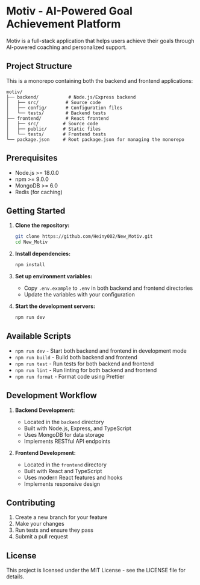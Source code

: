 # Motiv - AI-Powered Goal Achievement Platform

Motiv is a full-stack application that helps users achieve their goals through AI-powered coaching and personalized support.

## Project Structure

This is a monorepo containing both the backend and frontend applications:

```
motiv/
├── backend/           # Node.js/Express backend
│   ├── src/          # Source code
│   ├── config/       # Configuration files
│   └── tests/        # Backend tests
├── frontend/         # React frontend
│   ├── src/         # Source code
│   ├── public/      # Static files
│   └── tests/       # Frontend tests
└── package.json     # Root package.json for managing the monorepo
```

## Prerequisites

- Node.js >= 18.0.0
- npm >= 9.0.0
- MongoDB >= 6.0
- Redis (for caching)

## Getting Started

1. **Clone the repository:**
   ```bash
   git clone https://github.com/Heiny002/New_Motiv.git
   cd New_Motiv
   ```

2. **Install dependencies:**
   ```bash
   npm install
   ```

3. **Set up environment variables:**
   - Copy `.env.example` to `.env` in both backend and frontend directories
   - Update the variables with your configuration

4. **Start the development servers:**
   ```bash
   npm run dev
   ```

## Available Scripts

- `npm run dev` - Start both backend and frontend in development mode
- `npm run build` - Build both backend and frontend
- `npm run test` - Run tests for both backend and frontend
- `npm run lint` - Run linting for both backend and frontend
- `npm run format` - Format code using Prettier

## Development Workflow

1. **Backend Development:**
   - Located in the `backend` directory
   - Built with Node.js, Express, and TypeScript
   - Uses MongoDB for data storage
   - Implements RESTful API endpoints

2. **Frontend Development:**
   - Located in the `frontend` directory
   - Built with React and TypeScript
   - Uses modern React features and hooks
   - Implements responsive design

## Contributing

1. Create a new branch for your feature
2. Make your changes
3. Run tests and ensure they pass
4. Submit a pull request

## License

This project is licensed under the MIT License - see the LICENSE file for details. 